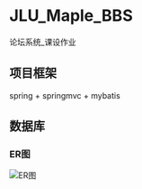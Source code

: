 # JLU_Maple_BBS
论坛系统_课设作业

## 项目框架
spring + springmvc + mybatis

## 数据库
 
### ER图
![ER图](https://github.com/jiangbianyiye/JLU_Maple_BBS/blob/dev/doc/databse/ER%E5%9B%BE.JPG)
